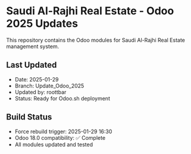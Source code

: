 # Saudi Al-Rajhi Real Estate - Odoo 2025 Updates

This repository contains the Odoo modules for Saudi Al-Rajhi Real Estate management system.

## Last Updated
- Date: 2025-01-29
- Branch: Update_Odoo_2025
- Updated by: roottbar
- Status: Ready for Odoo.sh deployment

## Build Status
- Force rebuild trigger: 2025-01-29 16:30
- Odoo 18.0 compatibility: ✅ Complete
- All modules updated and tested

<!-- Trigger update -->
